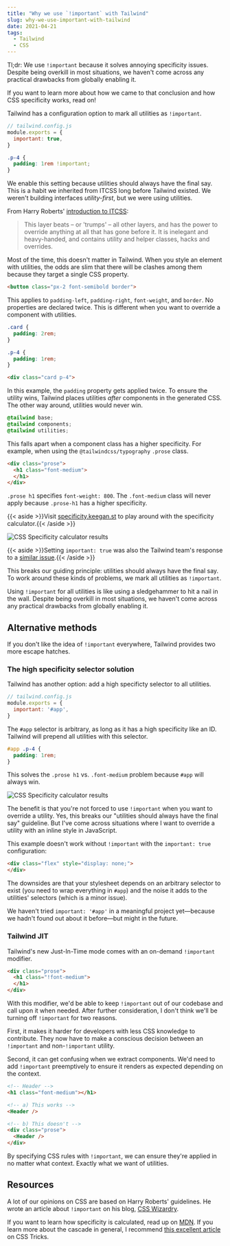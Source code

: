 ```yaml
---
title: "Why we use `!important` with Tailwind"
slug: why-we-use-important-with-tailwind
date: 2021-04-21
tags:
  - Tailwind
  - CSS
---
```


Tl;dr: We use `!important` because it solves annoying specificity issues. Despite being overkill in most situations, we haven't come across any practical drawbacks from globally enabling it.

If you want to learn more about how we came to that conclusion and how CSS specificity works, read on!

<!--more-->

Tailwind has a configuration option to mark all utilities as `!important`.

```js
// tailwind.config.js
module.exports = {
  important: true,
}
```

```css
.p-4 {
  padding: 1rem !important;
}
```

We enable this setting because utilities should always have the final say. This is a habit we inherited from ITCSS long before Tailwind existed. We weren't building interfaces *utility-first*, but we were using utilities.

From Harry Roberts' [introduction to ITCSS](https://www.creativebloq.com/web-design/manage-large-css-projects-itcss-101517528):

> This layer beats – or 'trumps' – all other layers, and has the power to override anything at all that has gone before it. It is inelegant and heavy-handed, and contains utility and helper classes, hacks and overrides.

Most of the time, this doesn't matter in Tailwind. When you style an element with utilities, the odds are slim that there will be clashes among them because they target a single CSS property.

```html
<button class="px-2 font-semibold border">
```

This applies to `padding-left`, `padding-right`, `font-weight`, and `border`. No properties are declared twice. This is different when you want to override a component with utilities.

```css
.card {
  padding: 2rem;
}

.p-4 {
  padding: 1rem;
}
```

```html
<div class="card p-4">
```

In this example, the `padding` property gets applied twice. To ensure the utility wins, Tailwind places utilities *after* components in the generated CSS. The other way around, utilities would never win.

```css
@tailwind base;
@tailwind components;
@tailwind utilities;
```

This falls apart when a component class has a higher specificity. For example, when using the `@tailwindcss/typography` `.prose` class.

```html
<div class="prose">
  <h1 class="font-medium">
  </h1>
</div>
```

`.prose h1` specifies `font-weight: 800`. The `.font-medium` class will never apply because `.prose-h1` has a higher specificity.

{{< aside >}}Visit [specificity.keegan.st](https://specificity.keegan.st) to play around with the specificity calculator.{{< /aside >}}

![CSS Specificity calculator results](/media/css-specificity.jpg)

{{< aside >}}Setting `important: true` was also the Tailwind team's response to a [similar issue](https://github.com/tailwindlabs/tailwindcss-typography/issues/26#issuecomment-659362241).{{< /aside >}}

This breaks our guiding principle: utilities should always have the final say. To work around these kinds of problems, we mark all utilities as `!important`.

Using `!important` for all utilities is like using a sledgehammer to hit a nail in the wall. Despite being overkill in most situations, we haven't come across any practical drawbacks from globally enabling it.

## Alternative methods

If you don't like the idea of `!important` everywhere, Tailwind provides two more escape hatches.

### The high specificity selector solution

Tailwind has another option: add a high specificty selector to all utilities.

```js
// tailwind.config.js
module.exports = {
  important: '#app',
}
```

The `#app` selector is arbitrary, as long as it has a high specificity like an ID. Tailwind will prepend all utilities with this selector.

```css
#app .p-4 {
  padding: 1rem;
}
```

This solves the `.prose h1` vs. `.font-medium` problem because `#app` will always win.

![CSS Specificity calculator results](/media/css-specificity-2.jpg)

The benefit is that you're not forced to use `!important` when you want to override a utility. Yes, this breaks our "utilities should always have the final say" guideline. But I've come across situations where I want to override a utility with an inline style in JavaScript.

This example doesn't work without `!important` with the `important: true` configuration:

```html
<div class="flex" style="display: none;">
</div>
```

The downsides are that your stylesheet depends on an arbitrary selector to exist (you need to wrap everything in `#app`) and the noise it adds to the utilities' selectors (which is a minor issue).

We haven't tried `important: '#app'` in a meaningful project yet—because we hadn't found out about it before—but might in the future.

### Tailwind JIT

Tailwind's new Just-In-Time mode comes with an on-demand `!important` modifier.

```html
<div class="prose">
  <h1 class="!font-medium">
  </h1>
</div>
```

With this modifier, we'd be able to keep `!important` out of our codebase and call upon it when needed. After further consideration, I don't think we'll be turning off `!important` for two reasons.

First, it makes it harder for developers with less CSS knowledge to contribute. They now have to make a conscious decision between an `!important` and non-`!important` utility.

Second, it can get confusing when we extract components. We'd need to add `!important` preemptively to ensure it renders as expected depending on the context.

```html
<!-- Header -->
<h1 class="font-medium"></h1>

<!-- a) This works -->
<Header />

<!-- b) This doesn't -->
<div class="prose">
  <Header />
</div>
```

By specifying CSS rules with `!important`, we can ensure they're applied in no matter what context. Exactly what we want of utilities.

## Resources

A lot of our opinions on CSS are based on Harry Roberts' guidelines. He wrote an article about `!important` on his blog, [CSS Wizardry](https://csswizardry.com/2016/05/the-importance-of-important/).

If you want to learn how specificity is calculated, read up on [MDN](https://developer.mozilla.org/en-US/docs/Web/CSS/Specificity#the_!important_exception). If you learn more about the cascade in general, I recommend [this excellent article](https://css-tricks.com/the-c-in-css-the-cascade/) on CSS Tricks.
